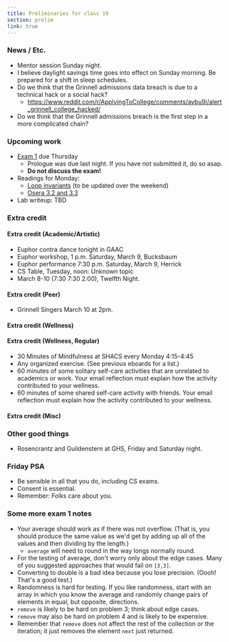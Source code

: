 ```yaml
---
title: Preliminaries for class 19
section: prelim
link: true
---
```

### News / Etc.

* Mentor session Sunday night.
* I believe daylight savings time goes into effect on Sunday morning.
  Be prepared for a shift in sleep schedules.
* Do we think that the Grinnell admissions data breach is due to a
  technical hack or a social hack?
    * <https://www.reddit.com/r/ApplyingToCollege/comments/aybu9i/alert_grinnell_college_hacked/>
* Do we think that the Grinnell admissions breach is the first step
  in a more complicated chain?

### Upcoming work

* [Exam 1](../exams/exam01) due Thursday
    * Prologue was due last night.  If you have not submitted it, do so asap.
    * **Do not discuss the exam!**
* Readings for Monday: 
    * [Loop invariants](../readings/loop-invariants)
      (to be updated over the weekend)
    * [Osera 3.2 and 3.3](https://www.cs.grinnell.edu/~rebelsky/Courses/CSC207/osera/chap03.pdf)
* Lab writeup: TBD

### Extra credit

#### Extra credit (Academic/Artistic)

* Euphor contra dance tonight in GAAC
* Euphor workshop, 1 p.m. Saturday, March 9, Bucksbaum
* Euphor performance 7:30 p.m. Saturday, March 9, Herrick
* CS Table, Tuesday, noon: Unknown topic
* March 8-10 (7:30 7:30 2:00), Twelfth Night.  

#### Extra credit (Peer)

* Grinnell Singers March 10 at 2pm.

#### Extra credit (Wellness)

#### Extra credit (Wellness, Regular)

* 30 Minutes of Mindfulness at SHACS every Monday 4:15-4:45
* Any organized exercise.  (See previous eboards for a list.)
* 60 minutes of some solitary self-care activities that are unrelated to 
  academics or work.  Your email reflection must explain how
  the activity contributed to your wellness.
* 60 minutes of some shared self-care activity with friends.  Your email 
  reflection must explain how the activity contributed to your wellness.

#### Extra credit (Misc)

### Other good things

* Rosencrantz and Guildenstern at GHS, Friday and Saturday night.

### Friday PSA

* Be sensible in all that you do, including CS exams.
* Consent is essential.
* Remember: Folks care about you.

### Some more exam 1 notes

* Your average should work as if there was not overflow.  (That is, you
  should produce the same value as we'd get by adding up all of the values
  and then dividing by the length.)
    * `average` will need to round in the way longs normally round.  
* For the testing of average, don't worry only about the edge cases.
  Many of you suggested approaches that would fail on `[3,3]`.
* Converting to double is a bad idea because you lose precision.
  (Oooh!  That's a good test.)
* Randomness is hard for testing.  If you like randomness, start with
  an array in which you know the average and randomly change pairs
  of elements in equal, but opposite, directions.
* `remove` is likely to be hard on problem 3; think about edge cases.
* `remove` may also be hard on problem 4 and is likely to be expensive.
* Remember that `remove` does not affect the rest of the collection
  or the iteration; it just removes the element `next` just returned.

